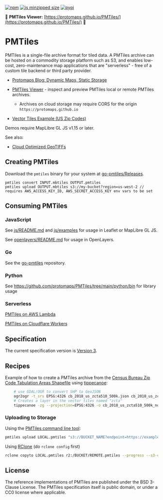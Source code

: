 [![npm](https://img.shields.io/npm/v/pmtiles)](https://www.npmjs.com/package/pmtiles)
[![js minzipped size](https://img.shields.io/bundlephobia/minzip/pmtiles)](https://bundlephobia.com/package/pmtiles)
[![pypi](https://img.shields.io/pypi/v/pmtiles)](https://pypi.org/project/pmtiles/)

🔎 **PMTiles Viewer:** [https://protomaps.github.io/PMTiles/](https://protomaps.github.io/PMTiles/) 🔎

# PMTiles

PMTiles is a single-file archive format for tiled data. A PMTiles archive can be hosted on a commodity storage platform such as S3, and enables low-cost, zero-maintenance map applications that are "serverless" - free of a custom tile backend or third party provider.

- [Protomaps Blog: Dynamic Maps, Static Storage](http://protomaps.com/blog/dynamic-maps-static-storage)

- [PMTiles Viewer](https://protomaps.github.io/PMTiles/) - inspect and preview PMTiles local or remote PMTiles archives.

  - Archives on cloud storage may require CORS for the origin `https://protomaps.github.io`

- [Vector Tiles Example (US Zip Codes)](https://protomaps.github.io/PMTiles/?url=https%3A%2F%2Fr2-public.protomaps.com%2Fprotomaps-sample-datasets%2Fcb_2018_us_zcta510_500k.pmtiles)

Demos require MapLibre GL JS v1.15 or later.

See also:

- [Cloud Optimized GeoTIFFs](https://www.cogeo.org)

## Creating PMTiles

Download the `pmtiles` binary for your system at [go-pmtiles/Releases](https://github.com/protomaps/go-pmtiles/releases).

    pmtiles convert INPUT.mbtiles OUTPUT.pmtiles
    pmtiles upload OUTPUT.mbtiles s3://my-bucket?region=us-west-2 // requires AWS_ACCESS_KEY_ID, AWS_SECRET_ACCESS_KEY env vars to be set

## Consuming PMTiles

### JavaScript

See [js/README.md](js/README.md) and [js/examples](js/examples) for usage in Leaflet or MapLibre GL JS.

See [openlayers/README.md](openlayers/README.md) for usage in OpenLayers.

### Go

See the [go-pmtiles](https://github.com/protomaps/go-pmtiles) repository.

### Python

See https://github.com/protomaps/PMTiles/tree/main/python/bin for library usage

### Serverless

[PMTiles on AWS Lambda](https://github.com/protomaps/PMTiles/tree/main/serverless/aws)

[PMTiles on Cloudflare Workers](https://github.com/protomaps/PMTiles/tree/main/serverless/cloudflare)

## Specification

The current specification version is [Version 3](./spec/v3/spec.md).

## Recipes

Example of how to create a PMTiles archive from the [Census Bureau Zip Code Tabulation Areas Shapefile](https://www.census.gov/geographies/mapping-files/time-series/geo/carto-boundary-file.html) using [tippecanoe](https://github.com/felt/tippecanoe):

```sh
    # use GDAL/OGR to convert SHP to GeoJSON
    ogr2ogr -t_srs EPSG:4326 cb_2018_us_zcta510_500k.json cb_2018_us_zcta510_500k.shp
    # Creates a layer in the vector tiles named "zcta"
    tippecanoe -zg --projection=EPSG:4326 -o cb_2018_us_zcta510_500k_nolimit.pmtiles -l zcta cb_2018_us_zcta510_500k.json
```

### Uploading to Storage

Using the [PMTiles command line tool](http://github.com/protomaps/go-pmtiles):

```sh
pmtiles upload LOCAL.pmtiles "s3://BUCKET_NAME?endpoint=https://example.com&region=region" REMOTE.pmtiles
```

Using [RClone](https://rclone.org) (do `rclone config` first)

```sh
rclone copyto LOCAL.pmtiles r2:/BUCKET/REMOTE.pmtiles --progress --s3-chunk-size=256M --s3-upload-concurrency=2
```

## License

The reference implementations of PMTiles are published under the BSD 3-Clause License. The PMTiles specification itself is public domain, or under a CC0 license where applicable.
